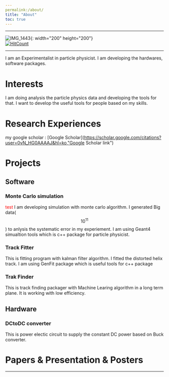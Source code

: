 ```yaml
---
permalink:/about/
title: "About"
toc: true
---
```

* * *
![IMG_1443](https://user-images.githubusercontent.com/35910868/88503062-87d01480-d00b-11ea-8478-1327f8a95be3.jpg){: width="200" height="200"}   
[![HitCount](http://hits.dwyl.com/woodolee/https://woodoleegithubio/.svg)](http://hits.dwyl.com/woodolee/https://woodoleegithubio/)
* * *
I am an Experimentalist in particle physicist. I am developing the hardwares, software packages.

# Interests
I am doing analysis the particle physics data and developing the tools for that. 
I want to develop the useful tools for people based on my skills.


# Research Experiences
my google scholar : [Google Scholar](https://scholar.google.com/citations?user=0vN_HG0AAAAJ&hl=ko,"Google Scholar link")

# Projects
## Software
### Monte Carlo simulation
<span style="color:red">test</span>
I am developing simulation with monte carlo algorithm. I generated Big data($$10^11$$) to anlysis the systematic error in my experiement.
I am using Geant4 simualtion tools which is c++ package for particle physicist.

### Track Fitter
This is fitting program with kalman filter algorithm. I fitted the distorted helix track.
I am using GenFit package which is useful tools for c++ package
### Trak Finder
This is track finding packager with Machine Learing algorithm in a long term plane. It is working with low efficiency.
## Hardware
### DCtoDC converter
This is power electic circuit to supply the constant DC power based on Buck converter.
# Papers & Presentation & Posters


---

